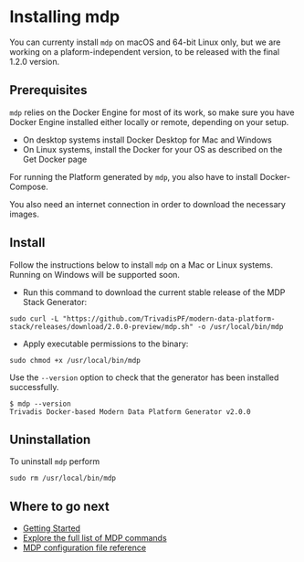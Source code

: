 # Installing mdp

You can currenty install `mdp` on macOS and 64-bit Linux only, but we are working on a plaform-independent version, to be released with the final 1.2.0 version. 

## Prerequisites

`mdp` relies on the Docker Engine for most of its work, so make sure you have Docker Engine installed either locally or remote, depending on your setup.

  * On desktop systems install Docker Desktop for Mac and Windows
  * On Linux systems, install the Docker for your OS as described on the Get Docker page

For running the Platform generated by `mdp`, you also have to install Docker-Compose. 

You also need an internet connection in order to download the necessary images. 

## Install

Follow the instructions below to install `mdp` on a Mac or Linux systems. Running on Windows will be supported soon. 

* Run this command to download the current stable release of the MDP Stack Generator:

```
sudo curl -L "https://github.com/TrivadisPF/modern-data-platform-stack/releases/download/2.0.0-preview/mdp.sh" -o /usr/local/bin/mdp
```

* Apply executable permissions to the binary:

```
sudo chmod +x /usr/local/bin/mdp 
```

Use the `--version` option to check that the generator has been installed successfully.

```
$ mdp --version
Trivadis Docker-based Modern Data Platform Generator v2.0.0
```
   
## Uninstallation

To uninstall `mdp` perform

```
sudo rm /usr/local/bin/mdp
```
   
## Where to go next

* [Getting Started](getting-started.md)
* [Explore the full list of MDP commands](command-line-ref.md)
* [MDP configuration file reference](configuration.md)